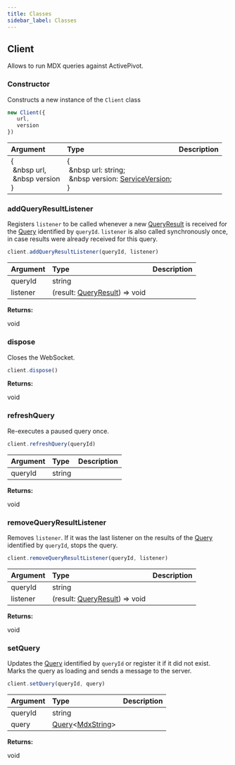 ```yaml
---
title: Classes
sidebar_label: Classes
---
```

  
## Client

Allows to run MDX queries against ActivePivot.

### Constructor

Constructs a new instance of the `Client` class

```typescript
new Client({
   url,
   version 
})
```


|  Argument | Type | Description |
|  :--- | :--- | :--- |
|  {<br />&nbsp;&nbsp url,<br />&nbsp;&nbsp version <br />} | {<br />&nbsp;&nbsp url: string;<br />&nbsp;&nbsp version: [ServiceVersion](./types#serviceversion); <br />} |  |

### addQueryResultListener

Registers `listener` to be called whenever a new [QueryResult](./types#queryresult) is received for the [Query](./types#query) identified by `queryId`<!-- -->. `listener` is also called synchronously once, in case results were already received for this query.

```typescript
client.addQueryResultListener(queryId, listener)
```


|  Argument | Type | Description |
|  :--- | :--- | :--- |
|  queryId | string |  |
|  listener | (result: [QueryResult](./types#queryresult)) =&gt; void |  |

<b>Returns:</b>

void

### dispose

Closes the WebSocket.

```typescript
client.dispose()
```


<b>Returns:</b>

void

### refreshQuery

Re-executes a paused query once.

```typescript
client.refreshQuery(queryId)
```


|  Argument | Type | Description |
|  :--- | :--- | :--- |
|  queryId | string |  |

<b>Returns:</b>

void

### removeQueryResultListener

Removes `listener`<!-- -->. If it was the last listener on the results of the [Query](./types#query) identified by `queryId`<!-- -->, stops the query.

```typescript
client.removeQueryResultListener(queryId, listener)
```


|  Argument | Type | Description |
|  :--- | :--- | :--- |
|  queryId | string |  |
|  listener | (result: [QueryResult](./types#queryresult)) =&gt; void |  |

<b>Returns:</b>

void

### setQuery

Updates the [Query](./types#query) identified by `queryId` or register it if it did not exist. Marks the query as loading and sends a message to the server.

```typescript
client.setQuery(queryId, query)
```


|  Argument | Type | Description |
|  :--- | :--- | :--- |
|  queryId | string |  |
|  query | [Query](./types#query)&lt;[MdxString](./types#mdxstring)&gt; |  |

<b>Returns:</b>

void



